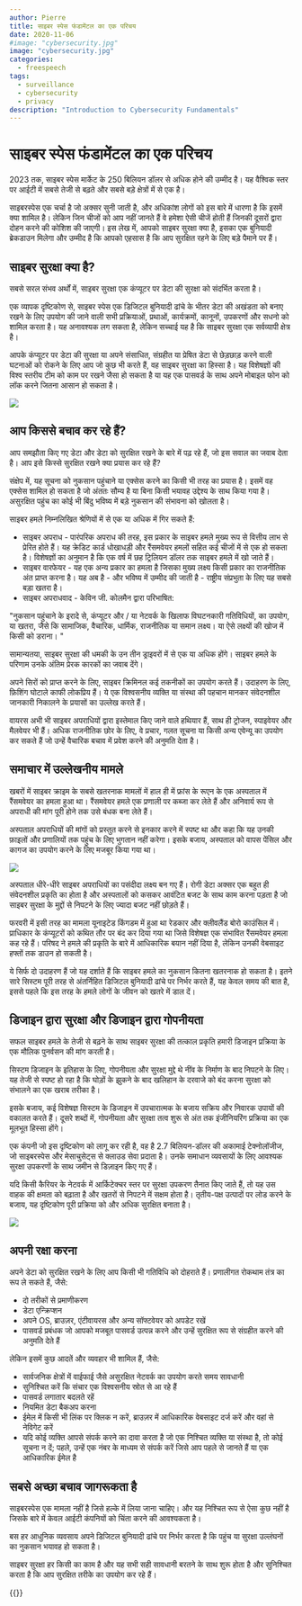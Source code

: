 ```yaml
---
author: Pierre
title: साइबर स्पेस फंडामेंटल का एक परिचय
date: 2020-11-06
#image: "cybersecurity.jpg"
image: "cybersecurity.jpg"
categories:
  - freespeech
tags:
  - surveillance
  - cybersecurity
  - privacy
description: "Introduction to Cybersecurity Fundamentals"
---
```


# साइबर स्पेस फंडामेंटल का एक परिचय

2023 तक, साइबर स्पेस मार्केट के 250 बिलियन डॉलर से अधिक होने की उम्मीद है। यह वैश्विक स्तर पर आईटी में सबसे तेजी से बढ़ते और सबसे बड़े क्षेत्रों में से एक है।

साइबरस्पेस एक चर्चा है जो अक्सर सुनी जाती है, और अधिकांश लोगों को इस बारे में धारणा है कि इसमें क्या शामिल है। लेकिन जिन चीजों को आप नहीं जानते हैं वे हमेशा ऐसी चीजें होती हैं जिनकी दूसरों द्वारा दोहन करने की कोशिश की जाएगी। इस लेख में, आपको साइबर सुरक्षा क्या है, इसका एक बुनियादी ब्रेकडाउन मिलेगा और उम्मीद है कि आपको एहसास है कि आप सुरक्षित रहने के लिए बड़े पैमाने पर हैं।

## साइबर सुरक्षा क्या है?

सबसे सरल संभव अर्थों में, साइबर सुरक्षा एक कंप्यूटर पर डेटा की सुरक्षा को संदर्भित करता है।

एक व्यापक दृष्टिकोण से, साइबर स्पेस एक डिजिटल बुनियादी ढांचे के भीतर डेटा की अखंडता को बनाए रखने के लिए उपयोग की जाने वाली सभी प्रक्रियाओं, प्रथाओं, कार्यक्रमों, कानूनों, उपकरणों और सधनो को शामिल करता है। यह अनावश्यक लग सकता है, लेकिन सच्चाई यह है कि साइबर सुरक्षा एक सर्वव्यापी क्षेत्र है।

आपके कंप्यूटर पर डेटा की सुरक्षा या अपने संसाधित, संग्रहीत या प्रेषित डेटा से छेड़छाड़ करने वाली घटनाओं को रोकने के लिए आप जो कुछ भी करते हैं, वह साइबर सुरक्षा का हिस्सा है। यह विशेषज्ञों की विश्व स्तरीय टीम को काम पर रखने जैसा हो सकता है या यह एक पासवर्ड के साथ अपने मोबाइल फोन को लॉक करने जितना आसान हो सकता है।

![](https://i.imgur.com/5F7VYPj.jpg)


## आप किससे बचाव कर रहे हैं?

आप समझौता किए गए डेटा और डेटा को सुरक्षित रखने के बारे में पढ़ रहे हैं, जो इस सवाल का जवाब देता है। आप इसे किस्से सुरक्षित रखने क्या प्रयास कर रहे हैं?

संक्षेप में, यह सूचना को नुकसान पहुंचाने या एक्सेस करने का किसी भी तरह का प्रयास है। इसमें वह एक्सेस शामिल हो सकता है जो अंततः सौम्य है या बिना किसी भयावह उद्देश्य के साथ किया गया है। असुरक्षित पहुंच का कोई भी बिंदु भविष्य में बड़े नुकसान की संभावना को खोलता है।

साइबर हमले निम्नलिखित श्रेणियों में से एक या अधिक में गिर सकते हैं:

- साइबर अपराध - पारंपरिक अपराध की तरह, इस प्रकार के साइबर हमले मुख्य रूप से वित्तीय लाभ से प्रेरित होते हैं। यह क्रेडिट कार्ड धोखाधड़ी और रैंसमवेयर हमलों सहित कई चीजों में से एक हो सकता है। विशेषज्ञों का अनुमान है कि एक वर्ष में छह ट्रिलियन डॉलर तक साइबर हमले में खो जाते हैं।
- साइबर वारफेयर - यह एक अन्य प्रकार का हमला है जिसका मुख्य लक्ष्य किसी प्रकार का राजनीतिक अंत प्राप्त करना है। यह अब है - और भविष्य में उम्मीद की जाती है - राष्ट्रीय संप्रभुता के लिए यह सबसे बड़ा खतरा है।
- साइबर अपराधवाद - केविन जी. कोलमैन द्वारा परिभाषित:

"नुकसान पहुंचाने के इरादे से, कंप्यूटर और / या नेटवर्क के खिलाफ विघटनकारी गतिविधियों, का उपयोग, या खतरा, जैसे कि सामाजिक, वैचारिक, धार्मिक, राजनीतिक या समान लक्ष्य। या ऐसे लक्ष्यों की खोज में किसी को डराना। "

सामान्यतया, साइबर सुरक्षा की धमकी के उन तीन ड्राइवरों में से एक या अधिक होंगे। साइबर हमले के परिणाम उनके अंतिम प्रेरक कारकों का जवाब देंगे।

अपने सिरों को प्राप्त करने के लिए, साइबर क्रिमिनल कई तकनीकों का उपयोग करते हैं। उदाहरण के लिए, फ़िशिंग घोटाले काफी लोकप्रिय हैं। ये एक विश्वसनीय व्यक्ति या संस्था की पहचान मानकर संवेदनशील जानकारी निकालने के प्रयासों का उल्लेख करते हैं।

वायरस अभी भी साइबर अपराधियों द्वारा इस्तेमाल किए जाने वाले हथियार हैं, साथ ही ट्रोजन, स्पाइवेयर और मैलवेयर भी हैं। अधिक राजनीतिक छोर के लिए, वे प्रचार, गलत सूचना या किसी अन्य एवेन्यू का उपयोग कर सकते हैं जो उन्हें वैचारिक बचाव में प्रवेश करने की अनुमति देता है।

## समाचार में उल्लेखनीय मामले

खबरों में साइबर क्राइम के सबसे खतरनाक मामलों में हाल ही में फ्रांस के रूएन के एक अस्पताल में रैंसमवेयर का हमला हुआ था। रैंसमवेयर हमले एक प्रणाली पर कब्जा कर लेते हैं और अनिवार्य रूप से अपराधी की मांग पूरी होने तक उसे बंधक बना लेते हैं।

अस्पताल अपराधियों की मांगों को प्रस्तुत करने से इनकार करने में स्पष्ट था और कहा कि यह उनकी फ़ाइलों और प्रणालियों तक पहुंच के लिए भुगतान नहीं करेगा। इसके बजाय, अस्पताल को वापस पेंसिल और कागज का उपयोग करने के लिए मजबूर किया गया था।

![](https://i.imgur.com/JwEulj8.jpg)


अस्पताल धीरे-धीरे साइबर अपराधियों का पसंदीदा लक्ष्य बन गए हैं। रोगी डेटा अक्सर एक बहुत ही संवेदनशील प्रकृति का होता है और अस्पतालों को कसकर आवंटित बजट के साथ काम करना पड़ता है जो साइबर सुरक्षा के मुद्दों से निपटने के लिए ज्यादा बजट नहीं छोड़ते हैं।

फरवरी में इसी तरह का मामला यूनाइटेड किंगडम में हुआ था रेडकार और क्लीवलैंड बोरो काउंसिल में। प्राधिकार के कंप्यूटरों को कथित तौर पर बंद कर दिया गया था जिसे विशेषज्ञ एक संभावित रैंसमवेयर हमला कह रहे हैं। परिषद ने हमले की प्रकृति के बारे में आधिकारिक बयान नहीं दिया है, लेकिन उनकी वेबसाइट हफ्तों तक डाउन हो सकती है।

ये सिर्फ दो उदाहरण हैं जो यह दर्शाते हैं कि साइबर हमले का नुकसान कितना खतरनाक हो सकता है। इतने सारे सिस्टम पूरी तरह से अंतर्निहित डिजिटल बुनियादी ढांचे पर निर्भर करते हैं, यह केवल समय की बात है, इससे पहले कि इस तरह के हमले लोगों के जीवन को खतरे में डाल दें।

## डिजाइन द्वारा सुरक्षा और डिजाइन द्वारा गोपनीयता

सफल साइबर हमले के तेजी से बढ़ने के साथ साइबर सुरक्षा की तत्काल प्रकृति हमारी डिजाइन प्रक्रिया के एक मौलिक पुनर्वसन की मांग करती है।

सिस्टम डिजाइन के इतिहास के लिए, गोपनीयता और सुरक्षा मुद्दे थे नींव के निर्माण के बाद निपटने के लिए। यह तेजी से स्पष्ट हो रहा है कि घोड़ों के झुकने के बाद खलिहान के दरवाजे को बंद करना सुरक्षा को संभालने का एक खराब तरीका है।

इसके बजाय, कई विशेषज्ञ सिस्टम के डिजाइन में उपचारात्मक के बजाय सक्रिय और निवारक उपायों की वकालत करते हैं। दूसरे शब्दों में, गोपनीयता और सुरक्षा तत्व शुरू से अंत तक इंजीनियरिंग प्रक्रिया का एक मूलभूत हिस्सा होंगे।

एक कंपनी जो इस दृष्टिकोण को लागू कर रही है, वह है 2.7 बिलियन-डॉलर की अकामाई टेक्नोलॉजीज, जो साइबरस्पेस और मेसाचुसेट्स से क्लाउड सेवा प्रदाता है। उनके समाधान व्यवसायों के लिए आवश्यक सुरक्षा उपकरणों के साथ जमीन से डिज़ाइन किए गए हैं।

यदि किसी कैरियर के नेटवर्क में आर्किटेक्चर स्तर पर सुरक्षा उपकरण तैनात किए जाते हैं, तो यह उस वाहक की क्षमता को बढ़ाता है और खतरों से निपटने में सक्षम होता है। तृतीय-पक्ष उत्पादों पर लोड करने के बजाय, यह दृष्टिकोण पूरी प्रक्रिया को और अधिक सुरक्षित बनाता है।

![](https://i.imgur.com/Yk1aoE4.jpg)


## अपनी रक्षा करना

अपने डेटा को सुरक्षित रखने के लिए आप किसी भी गतिविधि को दोहराते हैं। प्रणालीगत रोकथाम तंत्र का रूप ले सकते हैं, जैसे:

* दो तरीकों से प्रमाणीकरण
* डेटा एन्क्रिप्शन
* अपने OS, ब्राउज़र, एंटीवायरस और अन्य सॉफ्टवेयर को अपडेट रखें
* पासवर्ड प्रबंधक जो आपको मजबूत पासवर्ड उत्पन्न करने और उन्हें सुरक्षित रूप से संग्रहीत करने की अनुमति देते हैं

लेकिन इसमें कुछ आदतें और व्यवहार भी शामिल हैं, जैसे:

* सार्वजनिक क्षेत्रों में वाईफाई जैसे असुरक्षित नेटवर्क का उपयोग करते समय सावधानी
* सुनिश्चित करें कि संचार एक विश्वसनीय स्रोत से आ रहे हैं
* पासवर्ड लगातार बदलते रहें
* नियमित डेटा बैकअप करना
* ईमेल में किसी भी लिंक पर क्लिक न करें, ब्राउज़र में आधिकारिक वेबसाइट दर्ज करें और वहां से नेविगेट करें
* यदि कोई व्यक्ति आपसे संपर्क करने का दावा करता है जो एक निश्चित व्यक्ति या संस्था है, तो कोई सूचना न दें; पहले, उन्हें एक नंबर के माध्यम से संपर्क करें जिसे आप पहले से जानते हैं या एक आधिकारिक ईमेल है

## सबसे अच्छा बचाव जागरूकता है

साइबरस्पेस एक मामला नहीं है जिसे हल्के में लिया जाना चाहिए। और यह निश्चित रूप से ऐसा कुछ नहीं है जिसके बारे में केवल आईटी कंपनियों को चिंता करने की आवश्यकता है।

बस हर आधुनिक व्यवसाय अपने डिजिटल बुनियादी ढांचे पर निर्भर करता है कि पहुंच या सुरक्षा उल्लंघनों का नुकसान भयावह हो सकता है।

साइबर सुरक्षा हर किसी का काम है और यह सभी सही सावधानी बरतने के साथ शुरू होता है और सुनिश्चित करता है कि आप सुरक्षित तरीके का उपयोग कर रहे हैं।


 {{<tweet id="1324380426090270721">}}

